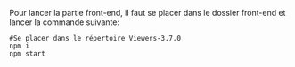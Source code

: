Pour lancer la partie front-end, il faut se placer dans le dossier front-end et lancer la commande suivante:

```
#Se placer dans le répertoire Viewers-3.7.0
npm i
npm start
```




